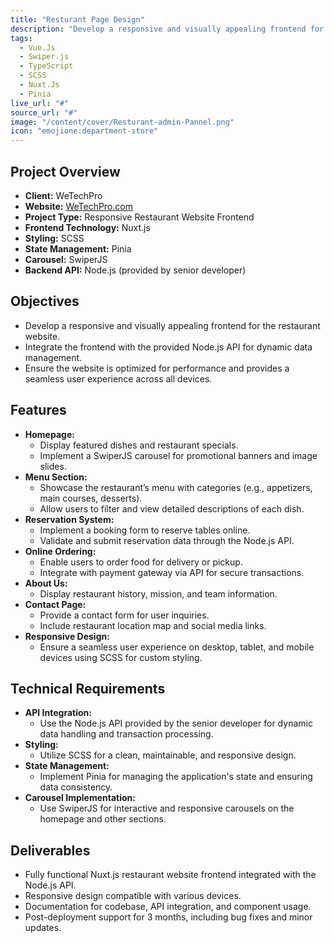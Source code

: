 ```yaml
---
title: "Resturant Page Design"
description: "Develop a responsive and visually appealing frontend for the restaurant website."
tags:
  - Vue.Js
  - Swiper.js
  - TypeScript
  - SCSS
  - Nuxt.Js
  - Pinia
live_url: "#"
source_url: "#"
image: "/content/cover/Resturant-admin-Pannel.png"
icon: "emojione:department-store"
---
```


## Project Overview
- **Client:** WeTechPro
- **Website:** [WeTechPro.com](https://WeTechPro.com/)
- **Project Type:** Responsive Restaurant Website Frontend
- **Frontend Technology:** Nuxt.js
- **Styling:** SCSS
- **State Management:** Pinia
- **Carousel:** SwiperJS
- **Backend API:** Node.js (provided by senior developer)

## Objectives
- Develop a responsive and visually appealing frontend for the restaurant website.
- Integrate the frontend with the provided Node.js API for dynamic data management.
- Ensure the website is optimized for performance and provides a seamless user experience across all devices.

## Features
- **Homepage:** 
  - Display featured dishes and restaurant specials.
  - Implement a SwiperJS carousel for promotional banners and image slides.
- **Menu Section:** 
  - Showcase the restaurant’s menu with categories (e.g., appetizers, main courses, desserts).
  - Allow users to filter and view detailed descriptions of each dish.
- **Reservation System:**
  - Implement a booking form to reserve tables online.
  - Validate and submit reservation data through the Node.js API.
- **Online Ordering:**
  - Enable users to order food for delivery or pickup.
  - Integrate with payment gateway via API for secure transactions.
- **About Us:** 
  - Display restaurant history, mission, and team information.
- **Contact Page:** 
  - Provide a contact form for user inquiries.
  - Include restaurant location map and social media links.
- **Responsive Design:** 
  - Ensure a seamless user experience on desktop, tablet, and mobile devices using SCSS for custom styling.

## Technical Requirements
- **API Integration:** 
  - Use the Node.js API provided by the senior developer for dynamic data handling and transaction processing.
- **Styling:** 
  - Utilize SCSS for a clean, maintainable, and responsive design.
- **State Management:** 
  - Implement Pinia for managing the application's state and ensuring data consistency.
- **Carousel Implementation:** 
  - Use SwiperJS for interactive and responsive carousels on the homepage and other sections.

## Deliverables
- Fully functional Nuxt.js restaurant website frontend integrated with the Node.js API.
- Responsive design compatible with various devices.
- Documentation for codebase, API integration, and component usage.
- Post-deployment support for 3 months, including bug fixes and minor updates.
